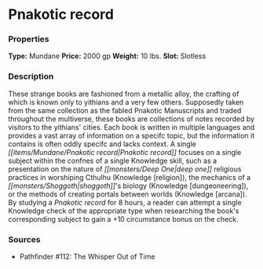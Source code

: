 ﻿---
Title: "Pnakotic record"
Type: "Mundane"
Price: "2000 gp"
Weight: "10 lbs."
Slot: "Slotless"
Description: |
  "These strange books are fashioned from a metallic alloy, the crafting of which is known only to yithians and a very few others. Supposedly taken from the same collection as the fabled _Pnakotic Manuscripts_ and traded throughout the multiverse, these books are collections of notes recorded by visitors to the yithians' cities. Each book is written in multiple languages and provides a vast array of information on a specifc topic, but the information it contains is often oddly specifc and lacks context. A single Pnakotic record focuses on a single subject within the confnes of a single Knowledge skill, such as a presentation on the nature of deep one religious practices in worshiping Cthulhu (Knowledge [religion]), the mechanics of a shoggoth's biology (Knowledge [dungeoneering]), or the methods of creating portals between worlds (Knowledge [arcana]). By studying a Pnakotic record for 8 hours, a reader can attempt a single Knowledge check of the appropriate type when researching the book's corresponding subject to gain a +10 circumstance bonus on the check."
Sources: "['Pathfinder #112: The Whisper Out of Time']"
---

# Pnakotic record

### Properties

**Type:** Mundane **Price:** 2000 gp **Weight:** 10 lbs. **Slot:** Slotless

### Description

These strange books are fashioned from a metallic alloy, the crafting of which is known only to yithians and a very few others. Supposedly taken from the same collection as the fabled Pnakotic Manuscripts and traded throughout the multiverse, these books are collections of notes recorded by visitors to the yithians' cities. Each book is written in multiple languages and provides a vast array of information on a specifc topic, but the information it contains is often oddly specifc and lacks context. A single _[[items/Mundane/Pnakotic record|Pnakotic record]]_ focuses on a single subject within the confnes of a single Knowledge skill, such as a presentation on the nature of _[[monsters/Deep One|deep one]]_ religious practices in worshiping Cthulhu (Knowledge [religion]), the mechanics of a _[[monsters/Shoggoth|shoggoth]]_'s biology (Knowledge [dungeoneering]), or the methods of creating portals between worlds (Knowledge [arcana]). By studying a _Pnakotic record_ for 8 hours, a reader can attempt a single Knowledge check of the appropriate type when researching the book's corresponding subject to gain a +10 circumstance bonus on the check.

### Sources

* Pathfinder #112: The Whisper Out of Time